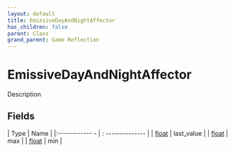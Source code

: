 ```yaml
---
layout: default
title: EmissiveDayAndNightAffector
has_children: false
parent: Class
grand_parent: Game Reflection
---
```

# EmissiveDayAndNightAffector
Description 

## Fields
| Type | Name |
|:------------ - | : -------------- |
| [float](game-reflection/components/float.md) | last_value |
| [float](game-reflection/components/float.md) | max |
| [float](game-reflection/components/float.md) | min |
